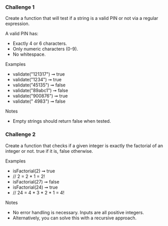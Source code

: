 
### Challenge 1

Create a function that will test if a string is a valid PIN or not via a regular expression.

A valid PIN has:
 - Exactly 4 or 6 characters.
 - Only numeric characters (0-9).	
 - No whitespace.

Examples
 - validate("121317") ➞ true
 - validate("1234") ➞ true
 - validate("45135") ➞ false
 - validate("89abc1") ➞ false
 - validate("900876") ➞ true
 - validate(" 4983") ➞ false

Notes	
 - Empty strings should return false when tested.
 
### Challenge 2

Create a function that checks if a given integer is exactly the factorial of an integer or not. true if it is, false otherwise.

Examples
 - isFactorial(2) ➞ true
 - // 2 = 2 * 1 = 2!
 - isFactorial(27) ➞ false
 - isFactorial(24) ➞ true
 - // 24 = 4 * 3 * 2 * 1 = 4!

Notes	
 - No error handling is necessary. Inputs are all positive integers.
 - Alternatively, you can solve this with a recursive approach.
 